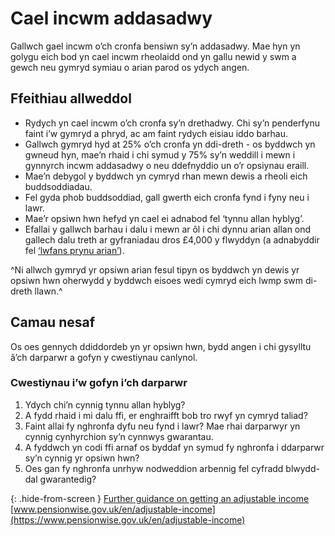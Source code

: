 # Cael incwm addasadwy

Gallwch gael incwm o’ch cronfa bensiwn sy’n addasadwy. Mae hyn yn golygu eich bod yn cael incwm rheolaidd ond yn gallu newid y swm a gewch neu gymryd symiau o arian parod os ydych angen.

## Ffeithiau allweddol

* Rydych yn cael incwm o’ch cronfa sy’n drethadwy. Chi sy’n penderfynu faint i’w gymryd a phryd, ac am faint rydych eisiau iddo barhau.
* Gallwch gymryd hyd at 25% o’ch cronfa yn ddi-dreth - os byddwch yn gwneud hyn, mae’n rhaid i chi symud y 75% sy’n weddill i mewn i gynnyrch incwm addasadwy o neu ddefnyddio un o’r opsiynau eraill.
* Mae’n debygol y byddwch yn cymryd rhan mewn dewis a rheoli eich buddsoddiadau.
* Fel gyda phob buddsoddiad, gall gwerth eich cronfa fynd i fyny neu i lawr.
* Mae’r opsiwn hwn hefyd yn cael ei adnabod fel ‘tynnu allan hyblyg’.
* Efallai y gallwch barhau i dalu i mewn ar ôl i chi dynnu arian allan ond gallech dalu treth ar gyfraniadau dros £4,000 y flwyddyn (a adnabyddir fel [‘lwfans prynu arian’](https://www.gov.uk/tax-on-your-private-pension/annual-allowance#lower-allowance-if-you-take-money-from-a-pension-pot)).

^Ni allwch gymryd yr opsiwn arian fesul tipyn os byddwch yn dewis yr opsiwn hwn oherwydd y byddwch eisoes wedi cymryd eich lwmp swm di-dreth llawn.^

## Camau nesaf

Os oes gennych ddiddordeb yn yr opsiwn hwn, bydd angen i chi gysylltu â’ch darparwr a gofyn y cwestiynau canlynol.

### Cwestiynau i’w gofyn i’ch darparwr

1. Ydych chi’n cynnig tynnu allan hyblyg?
2. A fydd rhaid i mi dalu ffi, er enghraifft bob tro rwyf yn cymryd taliad?
3. Faint allai fy nghronfa dyfu neu fynd i lawr? Mae rhai darparwyr yn cynnig cynhyrchion sy’n cynnwys gwarantau.
4. A fyddwch yn codi ffi arnaf os byddaf yn symud fy nghronfa i ddarparwr sy’n cynnig yr opsiwn hwn?
5. Oes gan fy nghronfa unrhyw nodweddion arbennig fel cyfradd blwydd-dal gwarantedig?

{: .hide-from-screen }
[Further guidance on getting an adjustable income](https://www.pensionwise.gov.uk/en/adjustable-income)<br>
[www.pensionwise.gov.uk/en/adjustable-income](https://www.pensionwise.gov.uk/en/adjustable-income)
